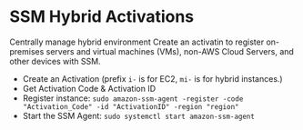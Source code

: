# SSM Hybrid Activations

Centrally manage hybrid environment
Create an activatin to register on-premises servers and virtual machines (VMs), non-AWS Cloud Servers, and other devices with SSM.

- Create an Activation (prefix `i-` is for EC2, `mi-` is for hybrid instances.)
- Get Activation Code & Activation ID
- Register instance: `sudo amazon-ssm-agent -register -code "Activation_Code" -id "ActivationID" -region "region"`
- Start the SSM Agent: `sudo systemctl start amazon-ssm-agent`
